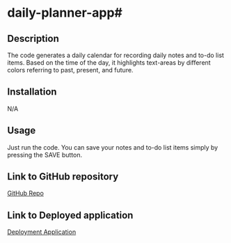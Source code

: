 # daily-planner-app# 

## Description

The code generates a daily calendar for recording daily notes and to-do list items. Based on the time of the day, it highlights text-areas by different colors referring to past, present, and future.


## Installation

N/A

## Usage

Just run the code. You can save your notes and to-do list items simply by pressing the SAVE button. 


## Link to GitHub repository
[GitHub Repo](https://github.com/AshivaA/daily-planner-app.git)


## Link to Deployed application
[Deployment Application]( https://ashivaa.github.io/daily-planner-app/)